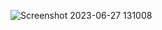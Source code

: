 ![Screenshot 2023-06-27 131008](https://github.com/Hna456/result-summary/assets/128493987/2e9f52f0-4e63-4b17-bc64-35d453883450)
